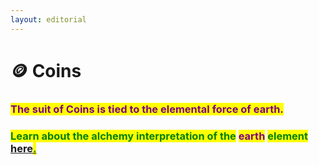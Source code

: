 ```yaml
---
layout: editorial
---
```


# 🪙 Coins



### <mark style="color:purple;">The suit of Coins is tied to the elemental force of earth.</mark>

<mark style="color:purple;"></mark>

### <mark style="color:green;">Learn about the alchemy interpretation of the</mark> <mark style="color:purple;">earth</mark> <mark style="color:green;">element</mark> [here<mark style="color:green;">.</mark>](../../../../../alchemy/the-usdchoice-of-alchemy/undefined-4/the-four-elements/terra.md)<mark style="color:green;"></mark>

<mark style="color:purple;"></mark>

<mark style="color:green;"></mark>
